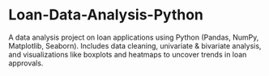# Loan-Data-Analysis-Python
A data analysis project on loan applications using Python (Pandas, NumPy, Matplotlib, Seaborn). Includes data cleaning, univariate &amp; bivariate analysis, and visualizations like boxplots and heatmaps to uncover trends in loan approvals.
